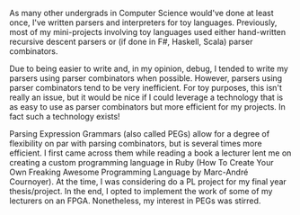 As many other undergrads in Computer Science would've done at least once, I've written parsers and interpreters for toy languages. Previously, most of my mini-projects involving toy languages used either hand-written recursive descent parsers or (if done in F#, Haskell, Scala) parser combinators. 

Due to being easier to write and, in my opinion, debug, I tended to write my parsers using parser combinators when possible. However, parsers using parser combinators tend to be very inefficient. For toy purposes, this isn't really an issue, but it would be nice if I could leverage a technology that is as easy to use as parser combinators but more efficient for my projects. In fact such a technology exists! 

Parsing Expression Grammars (also called PEGs) allow for a degree of flexibility on par with parsing combinators, but is several times more efficient. I first came across them while reading a book a lecturer lent me on creating a custom programming language in Ruby (How To Create Your Own Freaking Awesome Programming Language by Marc-André Cournoyer). At the time, I was considering do a PL project for my final year thesis/project. In the end, I opted to implement the work of some of my lecturers on an FPGA. Nonetheless, my interest in PEGs was stirred. 



